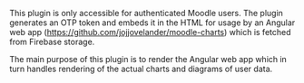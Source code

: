This plugin is only accessible for authenticated Moodle users.  The plugin generates an OTP token and embeds it in the HTML for usage by an Angular web app (https://github.com/jojjovelander/moodle-charts) which is fetched from Firebase storage.

The main purpose of this plugin is to render the Angular web app which in turn handles rendering of the actual charts and diagrams of user data. 
